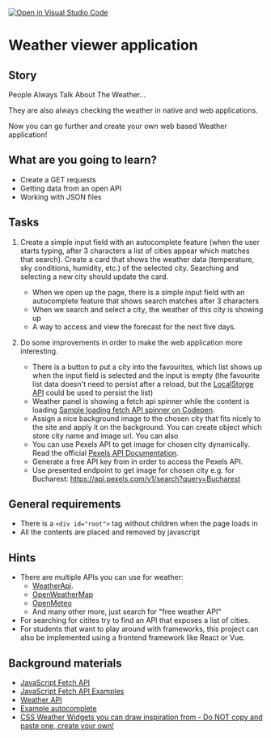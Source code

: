 [![Open in Visual Studio Code](https://classroom.github.com/assets/open-in-vscode-c66648af7eb3fe8bc4f294546bfd86ef473780cde1dea487d3c4ff354943c9ae.svg)](https://classroom.github.com/online_ide?assignment_repo_id=9598756&assignment_repo_type=AssignmentRepo)
# Weather viewer application

## Story

People Always Talk About The Weather...

They are also always checking the weather in native and web applications.

Now you can go further and create your own web based Weather application!

## What are you going to learn?

- Create a GET requests
- Getting data from an open API
- Working with JSON files

## Tasks

1. Create a simple input field with an autocomplete feature (when the user starts typing, after 3 characters a list of cities appear which matches that search). Create a card that shows the weather data (temperature, sky conditions, humidity, etc.) of the selected city.  Searching and selecting a new city should update the card.
    - When we open up the page, there is a simple input field with an autocomplete feature that shows search matches after 3 characters
    - When we search and select a city, the weather of this city is showing up
    - A way to access and view the forecast for the next five days.

2. Do some improvements in order to make the web application more interesting.
    - There is a button to put a city into the favourites, which list shows up when the input field is selected and the input is empty (the favourite list data doesn't need to persist after a reload, but the [LocalStorge API](https://developer.mozilla.org/en-US/docs/Web/API/Window/localStorage) could be used to persist the list)
    - Weather panel is showing a fetch api spinner while the content is loading [Sample loading fetch API spinner on Codepen](https://codepen.io/wang0nya/pen/bzwQPr).
    - Assign a nice background image to the chosen city that fits nicely to the site and apply it on the background. You can create object which store city name and image url. You can also
    - You can use Pexels API to get image for chosen city dynamically. Read the official [Pexels API Documentation](https://www.pexels.com/api/documentation).
    - Generate a free API key from in order to access the Pexels API.
    - Use presented endpoint to get image for chosen city e.g. for Bucharest: https://api.pexels.com/v1/search?query=Bucharest

## General requirements

- There is a `<div id="root">` tag without children when the page loads in
- All the contents are placed and removed by javascript

## Hints

- There are multiple APIs you can use for weather:
    - [WeatherApi](https://www.weatherapi.com/docs/).
    - [OpenWeatherMap](https://openweathermap.org/api)
    - [OpenMeteo](https://open-meteo.com/en)
    - And many other more, just search for "free weather API"
- For searching for citites try to find an API that exposes a list of cities.
- For students that want to play around with frameworks, this project can also be implemented using a frontend framework like React or Vue.

## Background materials

- <i class="far fa-exclamation"></i> [JavaScript Fetch API](https://developer.mozilla.org/en-US/docs/Web/API/Fetch_API/Using_Fetch)
- <i class="far fa-exclamation"></i> [JavaScript Fetch API Examples](https://scotch.io/tutorials/how-to-use-the-javascript-fetch-api-to-get-data)
- <i class="far fa-exclamation"></i> [Weather API](https://www.weatherapi.com/docs/)
- <i class="far fa-exclamation"></i> [Example autocomplete](https://developer.mozilla.org/en-US/docs/Web/HTML/Element/datalist)
- <i class="far fa-book-open"></i> [CSS Weather Widgets you can draw inspiration from - Do NOT copy and paste one, create your own!](https://freefrontend.com/css-weather-widgets/)
